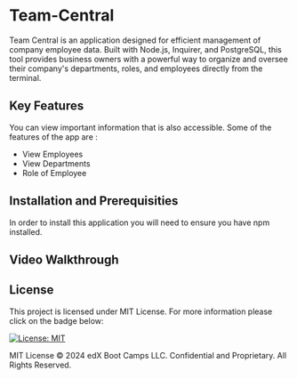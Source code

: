 # Team-Central

Team Central is an application designed for efficient management of company employee data. Built with Node.js, Inquirer, and PostgreSQL, this tool provides business owners with a powerful way to organize and oversee their company's departments, roles, and employees directly from the terminal.

## Key Features

You can view important information that is also accessible. Some of the features of the app are : 
- View Employees
- View Departments
- Role of Employee

## Installation and Prerequisities 

In order to install this application you will need to ensure you have npm installed.

## Video Walkthrough 

## License 

This project is licensed under MIT License. For more information please click on the badge below: 

 [![License: MIT](https://img.shields.io/badge/License-MIT-yellow.svg)](https://opensource.org/licenses/MIT)

 MIT License 
© 2024 edX Boot Camps LLC. Confidential and Proprietary. All Rights Reserved.

